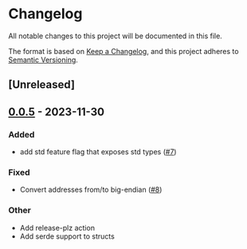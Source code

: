 # Changelog
All notable changes to this project will be documented in this file.

The format is based on [Keep a Changelog](https://keepachangelog.com/en/1.0.0/),
and this project adheres to [Semantic Versioning](https://semver.org/spec/v2.0.0.html).

## [Unreleased]

## [0.0.5](https://github.com/vadorovsky/network-types/compare/v0.0.4...v0.0.5) - 2023-11-30

### Added
- add std feature flag that exposes std types ([#7](https://github.com/vadorovsky/network-types/pull/7))

### Fixed
- Convert addresses from/to big-endian ([#8](https://github.com/vadorovsky/network-types/pull/8))

### Other
- Add release-plz action
- Add serde support to structs
